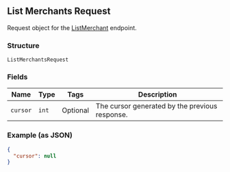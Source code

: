 ## List Merchants Request

Request object for the [ListMerchant](#endpoint-listmerchant) endpoint.

### Structure

`ListMerchantsRequest`

### Fields

| Name | Type | Tags | Description |
|  --- | --- | --- | --- |
| `cursor` | `int` | Optional | The cursor generated by the previous response. |

### Example (as JSON)

```json
{
  "cursor": null
}
```

